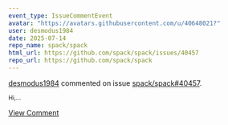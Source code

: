 ```yaml
---
event_type: IssueCommentEvent
avatar: "https://avatars.githubusercontent.com/u/40648021?"
user: desmodus1984
date: 2025-07-14
repo_name: spack/spack
html_url: https://github.com/spack/spack/issues/40457
repo_url: https://github.com/spack/spack
---
```


<a href='https://github.com/desmodus1984' target='_blank'>desmodus1984</a> commented on issue <a href='https://github.com/spack/spack/issues/40457' target='_blank'>spack/spack#40457</a>.

<small>Hi,...</small>

<a href='https://github.com/spack/spack/issues/40457' target='_blank'>View Comment</a>
